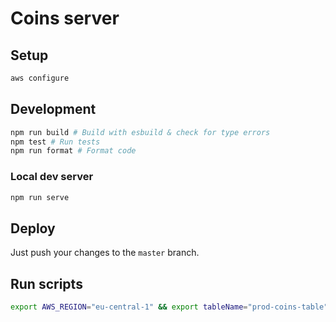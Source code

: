 # Coins server

## Setup
```bash
aws configure
```

## Development
```bash
npm run build # Build with esbuild & check for type errors
npm test # Run tests
npm run format # Format code
```

### Local dev server
```bash
npm run serve
```

## Deploy
Just push your changes to the `master` branch.

## Run scripts
```bash
export AWS_REGION="eu-central-1" && export tableName="prod-coins-table" && npx ts-node src/cli/writebridges.ts
```
